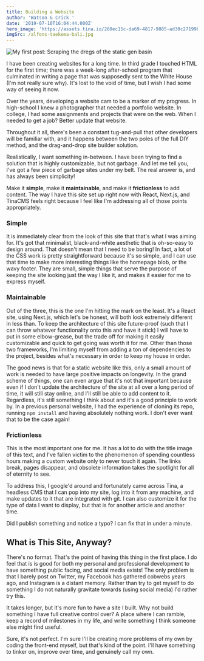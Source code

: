 ```yaml
---
title: Building a Website
author: 'Watson & Crick '
date: '2019-07-10T16:04:44.000Z'
hero_image: 'https://assets.tina.io/260ec15c-da69-4817-9885-ad30c27199be/blogging.jpg'
imgSrc: /alfons-taekema-bali.jpg
---
```


![](https://assets.tina.io/260ec15c-da69-4817-9885-ad30c27199be/blogging.jpg "My first post: Scraping the dregs of the static gen basin")

I have been creating websites for a long time. In third grade I touched HTML for the first time; there was a week-long after-school program that culminated in writing a page that was supposedly sent to the White House (I'm not really sure why). It's lost to the void of time, but I wish I had some way of seeing it now.

Over the years, developing a website cam to be a marker of my progress. In high-school I knew a photographer that needed a portfolio website. In college, I had some assignments and projects that were on the web. When I needed to get a job? Better update that website.

Throughout it all, there's been a constant tug-and-pull that other developers will be familiar with, and it happens between the two poles of the full DIY method, and the drag-and-drop site builder solution.

Realistically, I want something in-between. I have been trying to find a solution that is highly customizable, but not garbage. And let me tell you, I've got a few piece of garbage sites under my belt. The real answer is, and has always been simplicity!&#x20;

Make it **simple**, make it **maintainable**, and make it **frictionless** to add content. The way I have this site set up right now with React, Next.js, and TinaCMS feels right because I feel like I'm addressing all of those points appropriately.

### Simple

It is immediately clear from the look of this site that that's what I was aiming for. It's got that minimalist, black-and-white aesthetic that is oh-so-easy to design around. That doesn't mean that I need to be boring! In fact, a lot of the CSS work is pretty straightforward because it's so simple, and I can use that time to make more interesting things like the homepage blob, or the wavy footer. They are small, simple things that serve the purpose of keeping the site looking just the way I like it, and makes it easier for me to express myself.

### Maintainable

Out of the three, this is the one I'm hitting the mark on the least. It's a React site, using Next.js, which let's be honest, will both look extremely different in less than. To keep the architecture of this site future-proof (such that I can throw whatever functionality onto this and have it stick) I will have to put in some elbow-grease, but the trade off for making it easily customizable and quick to get going was worth it for me. Other than those two frameworks, I'm limiting myself from adding a ton of dependencies to the project, besides what's necessary in order to keep my house in order.

The good news is that for a static website like this, only a small amount of work is needed to have large positive impacts on longevity. In the grand scheme of things, one can even argue that it's not that important because even if I don't update the architecture of the site at all over a long period of time, it will still stay online, and I'll still be able to add content to it. Regardless, it's still something I think about and it's a good principle to work by. In a previous personal website, I had the experience of cloning its repo, running `npm install` and having absolutely nothing work. I don't ever want that to be the case again!

### Frictionless

This is the most important one for me. It has a lot to do with the title image of this text, and I've fallen victim to the phenomenon of spending countless hours making a custom website only to never touch it again. The links break, pages disappear, and obsolete information takes the spotlight for all of eternity to see.

To address this, I google'd around and fortunately came across Tina, a headless CMS that I can pop into my site, log into it from any machine, and make updates to it that are integrated with git. I can also customize it for the type of data I want to display, but that is for another article and another time.&#x20;

Did I publish something and notice a typo? I can fix that in under a minute.

## What is This Site, Anyway?

There's no format. That's the point of having this thing in the first place. I do feel that is is good for both my personal and professional development to have something public facing, and social media exists! The only problem is that I barely post on Twitter, my Facebook has gathered cobwebs years ago, and Instagram is a distant memory. Rather than try to get myself to do something I do not naturally  gravitate towards (using social media) I'd rather try this.

It takes longer, but it's more fun to have a site I built. Why not build something I have full creative control over? A place where I can ramble, keep a record of milestones in my life, and write something I think someone else might find useful.

Sure, it's not perfect. I'm sure I'll be creating more problems of my own by coding the front-end myself, but that's kind of the point. I'll have something to tinker on, improve over time, and genuinely call my own.
